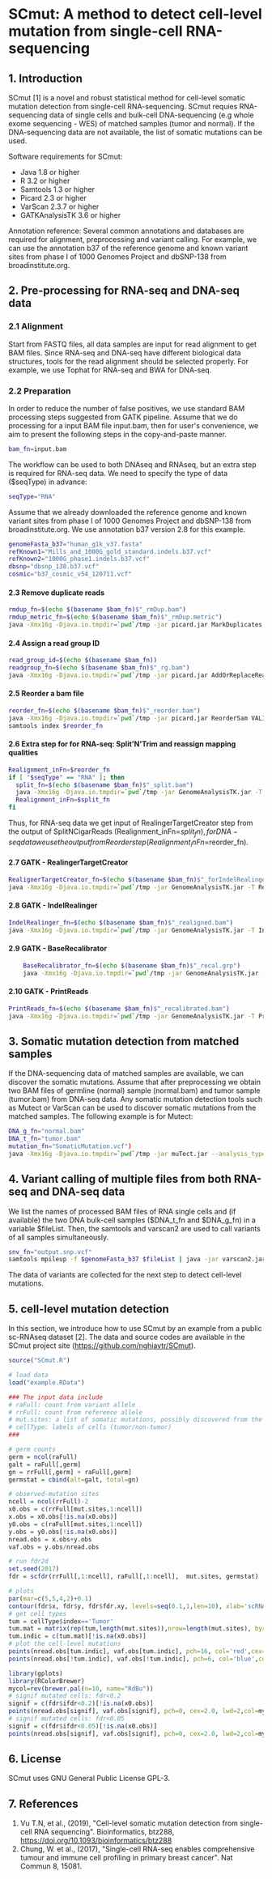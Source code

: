 # SCmut: A method to detect cell-level mutation from single-cell RNA-sequencing

## 1. Introduction
SCmut [1] is a novel and robust statistical method for cell-level somatic mutation detection from single-cell RNA-sequencing. SCmut requies RNA-sequencing data of single cells and bulk-cell DNA-sequencing (e.g whole exome sequencing - WES) of matched samples (tumor and normal). If the DNA-sequencing data are not available, the list of somatic mutations can be used.

Software requirements for SCmut:
- Java 1.8 or higher
- R 3.2 or higher
- Samtools 1.3 or higher
- Picard 2.3 or higher
- VarScan 2.3.7 or higher
- GATKAnalysisTK 3.6 or higher

Annotation reference: Several common annotations and databases are required for alignment, preprocessing and variant calling.  For example, we can use the annotation b37 of the reference genome and known variant sites from phase I of 1000 Genomes Project and dbSNP-138 from broadinstitute.org.

## 2. Pre-processing for RNA-seq and DNA-seq data
### 2.1 Alignment
Start from FASTQ files, all data samples are input for read alignment to get BAM files. Since RNA-seq and DNA-seq have different biological data structures, tools for the read alignment should be selected properly. For example, we use Tophat for RNA-seq and BWA for DNA-seq.

### 2.2 Preparation
In order to reduce the number of false positives, we use standard BAM processing steps suggested from GATK pipeline. Assume that we do processing for a input BAM file input.bam, then for user's convenience, we aim to present the following steps in the copy-and-paste manner. 
```sh
bam_fn=input.bam
```
The workflow can be used to both DNAseq and RNAseq, but an extra step is required for RNA-seq data. We need to specify the type of data ($seqType) in advance:
```sh
seqType="RNA"
```
Assume that we already downloaded the reference genome and known variant sites from phase I of 1000 Genomes Project and dbSNP-138 from broadinstitute.org. We use annotation b37 version 2.8 for this example.
```sh
genomeFasta_b37="human_g1k_v37.fasta"
refKnown1="Mills_and_1000G_gold_standard.indels.b37.vcf"
refKnown2="1000G_phase1.indels.b37.vcf"
dbsnp="dbsnp_138.b37.vcf"
cosmic="b37_cosmic_v54_120711.vcf"
```

#### 2.3 Remove duplicate reads
```sh
rmdup_fn=$(echo $(basename $bam_fn)$"_rmDup.bam")
rmdup_metric_fn=$(echo $(basename $bam_fn)$"_rmDup.metric")
java -Xmx16g -Djava.io.tmpdir=`pwd`/tmp -jar picard.jar MarkDuplicates I=$bam_fn O=$rmdup_fn REMOVE_DUPLICATES=true CREATE_INDEX=true VALIDATION_STRINGENCY=SILENT M=$rmdup_metric_fn
```

#### 2.4 Assign a read group ID
```sh
read_group_id=$(echo $(basename $bam_fn))
readgroup_fn=$(echo $(basename $bam_fn)$"_rg.bam")
java -Xmx16g -Djava.io.tmpdir=`pwd`/tmp -jar picard.jar AddOrReplaceReadGroups I=$rmdup_fn O=$readgroup_fn SO=coordinate VALIDATION_STRINGENCY=SILENT RGID=$read_group_id RGLB=RNA RGPL=Illumina RGPU=illumina RGSM=$read_group_id
```

#### 2.5 Reorder a bam file
```sh
reorder_fn=$(echo $(basename $bam_fn)$"_reorder.bam")
java -Xmx16g -Djava.io.tmpdir=`pwd`/tmp -jar picard.jar ReorderSam VALIDATION_STRINGENCY=SILENT I=$readgroup_fn O=$reorder_fn REFERENCE=$genomeFasta_b37
samtools index $reorder_fn
```

#### 2.6 Extra step for for RNA-seq: Split'N'Trim and reassign mapping qualities
```sh
Realignment_inFn=$reorder_fn
if [ "$seqType" == "RNA" ]; then
  split_fn=$(echo $(basename $bam_fn)$"_split.bam")
  java -Xmx16g -Djava.io.tmpdir=`pwd`/tmp -jar GenomeAnalysisTK.jar -T SplitNCigarReads -R $genomeFasta_b37 -I $reorder_fn -o $split_fn -rf ReassignOneMappingQuality -RMQF 255 -RMQT 60 -U ALLOW_N_CIGAR_READS
  Realignment_inFn=$split_fn  
fi
```
Thus, for RNA-seq data we get input of RealingerTargetCreator step from the output of SplitNCigarReads (Realignment_inFn=$split_fn), for DNA-seq data we use the output from Reorder step (Realignment_inFn=$reorder_fn). 

#### 2.7 GATK - RealingerTargetCreator
```sh
RealignerTargetCreator_fn=$(echo $(basename $bam_fn)$"_forIndelRealinger.intervals")
java -Xmx16g -Djava.io.tmpdir=`pwd`/tmp -jar GenomeAnalysisTK.jar -T RealignerTargetCreator -R $genomeFasta_b37 -I $Realignment_inFn -known $refKnown1 -known $refKnown2 -o $RealignerTargetCreator_fn -U ALLOW_SEQ_DICT_INCOMPATIBILITY
```
#### 2.8 GATK - IndelRealinger
```sh
IndelRealinger_fn=$(echo $(basename $bam_fn)$"_realigned.bam")
java -Xmx16g -Djava.io.tmpdir=`pwd`/tmp -jar GenomeAnalysisTK.jar -T IndelRealigner -R $genomeFasta_b37 -I $Realignment_inFn -targetIntervals $RealignerTargetCreator_fn -o $IndelRealinger_fn -known $refKnown1 -known $refKnown2
```
#### 2.9 GATK - BaseRecalibrator
```sh
    BaseRecalibrator_fn=$(echo $(basename $bam_fn)$"_recal.grp")
    java -Xmx16g -Djava.io.tmpdir=`pwd`/tmp -jar GenomeAnalysisTK.jar -T BaseRecalibrator -I $IndelRealinger_fn -R $genomeFasta_b37 -knownSites $refKnown1 -knownSites $refKnown2 -knownSites $dbsnp -o $BaseRecalibrator_fn
```
#### 2.10 GATK - PrintReads
```sh
PrintReads_fn=$(echo $(basename $bam_fn)$"_recalibrated.bam")
java -Xmx16g -Djava.io.tmpdir=`pwd`/tmp -jar GenomeAnalysisTK.jar -T PrintReads -R $genomeFasta_b37 -I $IndelRealinger_fn -BQSR $BaseRecalibrator_fn -o $PrintReads_fn
```

## 3. Somatic mutation detection from matched samples
If the DNA-sequencing data of matched samples are available, we can discover the somatic mutations. Assume that after preprocessing we obtain two BAM files of germline (normal) sample (normal.bam) and tumor sample (tumor.bam) from DNA-seq data. Any somatic mutation detection tools such as Mutect or VarScan can be used to discover somatic mutations from the matched samples. The following example is for Mutect:
```sh
DNA_g_fn="normal.bam"
DNA_t_fn="tumor.bam"
mutation_fn="SomaticMutation.vcf")
java -Xmx16g -Djava.io.tmpdir=`pwd`/tmp -jar muTect.jar --analysis_type MuTect --reference_sequence $genomeFasta_b37 --cosmic $cosmic --dbsnp $dbsnp --input_file:normal $DNA_g_fn --input_file:tumor $DNA_t_fn --out $mutation_fn
```

## 4. Variant calling of multiple files from both RNA-seq and DNA-seq data
We list the names of processed BAM files of RNA single cells and (if available) the two DNA bulk-cell samples ($DNA_t_fn and $DNA_g_fn) in a variable $fileList. Then, the samtools and varscan2 are used to call variants of all samples simultaneously.

```sh
snv_fn="output.snp.vcf"
samtools mpileup -f $genomeFasta_b37 $fileList | java -jar varscan2.jar mpileup2snp --min-coverage 5  --min-avg-qual 15 --min-var-freq 0.01 --p-value 1 > $snv_fn
```

The data of variants are collected for the next step to detect cell-level mutations.

## 5. cell-level mutation detection
In this section, we introduce how to use SCmut by an example from a public sc-RNAseq dataset [2]. The data and source codes are available in the SCmut project site (https://github.com/nghiavtr/SCmut).

```R
source("SCmut.R")

# load data
load("example.RData")

### The input data include
# raFull: count from variant allele
# rrFull: count from reference allele
# mut.sites: a list of somatic mutations, possibly discovered from the BC-WES (step 3) or other sources
# cellType: labels of cells (tumor/non-tumor)
###

# germ counts
germ = ncol(raFull)
galt = raFull[,germ]
gn = rrFull[,germ] + raFull[,germ]
germstat = cbind(alt=galt, total=gn)

# observed-mutation sites
ncell = ncol(rrFull)-2
x0.obs = c(rrFull[mut.sites,1:ncell])
x.obs = x0.obs[!is.na(x0.obs)]
y0.obs = c(raFull[mut.sites,1:ncell])
y.obs = y0.obs[!is.na(x0.obs)]
nread.obs = x.obs+y.obs
vaf.obs = y.obs/nread.obs

# run fdr2d
set.seed(2017)
fdr = scfdr(rrFull[,1:ncell], raFull[,1:ncell],  mut.sites, germstat)

# plots
par(mar=c(5,5,4,2)+0.1)
contour(fdr$x, fdr$y, fdr$fdr.xy, levels=seq(0.1,1,len=10), xlab='scRNA total reads', ylab='scRNA VAF',cex.axis=2.0, cex.main=2.0, cex.lab=2.0)
# get cell types
tum = cellType$index=='Tumor'
tum.mat = matrix(rep(tum,length(mut.sites)),nrow=length(mut.sites), byrow=TRUE)
tum.indic = c(tum.mat)[!is.na(x0.obs)]
# plot the cell-level mutations  
points(nread.obs[tum.indic], vaf.obs[tum.indic], pch=16, col='red',cex=1.0, lwd=2)
points(nread.obs[!tum.indic], vaf.obs[!tum.indic], pch=6, col='blue',cex=0.6, lwd=1)

library(gplots)
library(RColorBrewer)
mycol=rev(brewer.pal(n=10, name="RdBu"))
# signif mutated cells: fdr<0.2
signif = c(fdr$ifdr<0.2)[!is.na(x0.obs)]
points(nread.obs[signif], vaf.obs[signif], pch=0, cex=2.0, lwd=2,col=mycol[7])
# signif mutated cells: fdr<0.05
signif = c(fdr$ifdr<0.05)[!is.na(x0.obs)]
points(nread.obs[signif], vaf.obs[signif], pch=0, cex=2.0, lwd=2,col=mycol[10])

```

## 6. License
SCmut uses GNU General Public License GPL-3.

## 7. References
1. Vu T.N, et al., (2019), "Cell-level somatic mutation detection from single-cell RNA sequencing". Bioinformatics, btz288, https://doi.org/10.1093/bioinformatics/btz288
2. Chung, W. et al., (2017), "Single-cell RNA-seq enables comprehensive tumour and immune cell profiling in primary breast cancer". Nat Commun 8, 15081.
